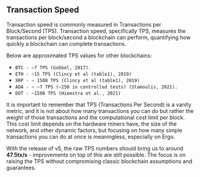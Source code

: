 
## Transaction Speed

Transaction speed is commonly measured in Transactions per Block/Second (TPS). Transaction speed, specifically TPS, measures the transactions per block/second a blockchain can perform, quantifying how quickly a blockchain can complete transactions.  

Below are approximated TPS values for other blockchains:

* `BTC - ~7 TPS (Gobbel, 2017).`
* `ETH - ~15 TPS (Clincy et al (table1), 2019)`
* `XRP - ~ 1500 TPS (Clincy et al (table1), 2019)`
* `ADA - ~ ~7 TPS (~250 in controlled tests) (Stamoulis, 2021).`
* `DOT - ~1500 TPS (Hiemstra et al., 2021)`


It is important to remember that TPS (Transactions Per Second) is a vanity metric, and it is not about how many transactions you can do but rather the weight of those transactions and the computational cost limit per block. This cost limit depends on the hardware miners have, the size of the network, and other dynamic factors, but focusing on how many simple transactions you can do at once is meaningless, especially on Ergo. 


With the release of v5, the raw TPS numbers should bring us to around **47.5tx/s** - improvements on top of this are still possible. The focus is on raising the TPS without compromising classic blockchain assumptions and guarantees. 
